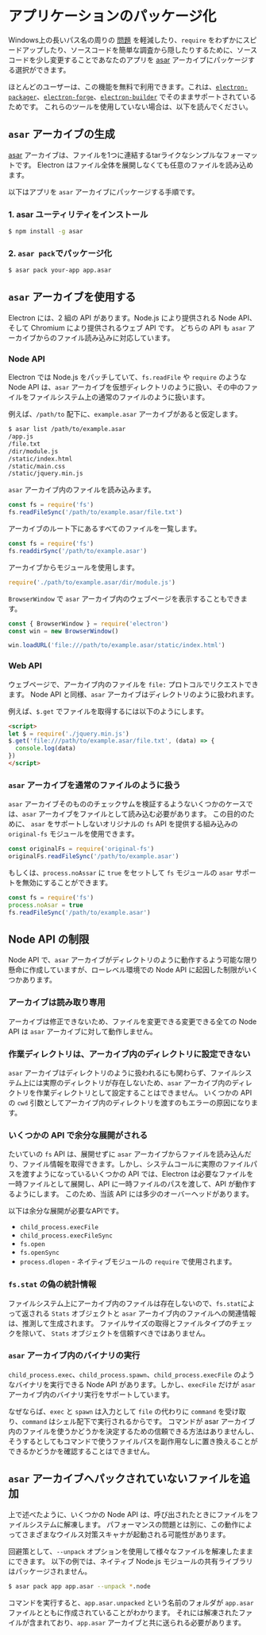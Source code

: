 # アプリケーションのパッケージ化

Windows上の長いパス名の周りの [問題](https://github.com/joyent/node/issues/6960) を軽減したり、`require` をわずかにスピードアップしたり、ソースコードを簡単な調査から隠したりするために、ソースコードを少し変更することであなたのアプリを [asar][asar] アーカイブにパッケージする選択ができます。

ほとんどのユーザーは、この機能を無料で利用できます。これは、[`electron-packager`][electron-packager]、[`electron-forge`][electron-forge]、[`electron-builder`][electron-builder] でそのままサポートされているためです。 これらのツールを使用していない場合は、以下を読んでください。

## `asar` アーカイブの生成

[asar][asar] アーカイブは、ファイルを1つに連結するtarライクなシンプルなフォーマットです。 Electron はファイル全体を展開しなくても任意のファイルを読み込めます。

以下はアプリを `asar` アーカイブにパッケージする手順です。

### 1. asar ユーティリティをインストール

```sh
$ npm install -g asar
```

### 2. `asar pack`でパッケージ化

```sh
$ asar pack your-app app.asar
```

## `asar` アーカイブを使用する

Electron には、2 組の API があります。Node.js により提供される Node API、そして Chromium により提供されるウェブ API です。 どちらの API も `asar` アーカイブからのファイル読み込みに対応しています。

### Node API

Electron では Node.js をパッチしていて、`fs.readFile` や `require` のような Node API は、`asar` アーカイブを仮想ディレクトリのように扱い、その中のファイルをファイルシステム上の通常のファイルのように扱います。

例えば、`/path/to` 配下に、`example.asar` アーカイブがあると仮定します。

```sh
$ asar list /path/to/example.asar
/app.js
/file.txt
/dir/module.js
/static/index.html
/static/main.css
/static/jquery.min.js
```

`asar` アーカイブ内のファイルを読み込みます。

```javascript
const fs = require('fs')
fs.readFileSync('/path/to/example.asar/file.txt')
```

アーカイブのルート下にあるすべてのファイルを一覧します。

```javascript
const fs = require('fs')
fs.readdirSync('/path/to/example.asar')
```

アーカイブからモジュールを使用します。

```javascript
require('./path/to/example.asar/dir/module.js')
```

`BrowserWindow` で `asar` アーカイブ内のウェブページを表示することもできます。

```javascript
const { BrowserWindow } = require('electron')
const win = new BrowserWindow()

win.loadURL('file:///path/to/example.asar/static/index.html')
```

### Web API

ウェブページで、アーカイブ内のファイルを `file:` プロトコルでリクエストできます。 Node API と同様、`asar` アーカイブはディレクトリのように扱われます。

例えば、`$.get` でファイルを取得するには以下のようにします。

```html
<script>
let $ = require('./jquery.min.js')
$.get('file:///path/to/example.asar/file.txt', (data) => {
  console.log(data)
})
</script>
```

### `asar` アーカイブを通常のファイルのように扱う

`asar` アーカイブそのもののチェックサムを検証するようないくつかのケースでは、`asar` アーカイブをファイルとして読み込む必要があります。 この目的のために、 `asar` をサポートしないオリジナルの `fs` API を提供する組み込みの `original-fs` モジュールを使用できます。

```javascript
const originalFs = require('original-fs')
originalFs.readFileSync('/path/to/example.asar')
```

もしくは、`process.noAssar` に `true` をセットして `fs` モジュールの `asar` サポートを無効にすることができます。

```javascript
const fs = require('fs')
process.noAsar = true
fs.readFileSync('/path/to/example.asar')
```

## Node API の制限

Node API で、`asar` アーカイブがディレクトリのように動作するよう可能な限り懸命に作成していますが、ローレベル環境での Node API に起因した制限がいくつかあります。

### アーカイブは読み取り専用

アーカイブは修正できないため、ファイルを変更できる変更できる全ての Node API は `asar` アーカイブに対して動作しません。

### 作業ディレクトリは、アーカイブ内のディレクトリに設定できない

`asar` アーカイブはディレクトリのように扱われるにも関わらず、ファイルシステム上には実際のディレクトリが存在しないため、`asar` アーカイブ内のディレクトリを作業ディレクトリとして設定することはできません。 いくつかの API の `cwd` 引数としてアーカイブ内のディレクトリを渡すのもエラーの原因になります。

### いくつかの API で余分な展開がされる

たいていの `fs` API は、展開せずに `asar` アーカイブからファイルを読み込んだり、ファイル情報を取得できます。しかし、システムコールに実際のファイルパスを渡すようになっているいくつかの API では、Electron は必要なファイルを一時ファイルとして展開し、API に一時ファイルのパスを渡して、API が動作するようにします。 このため、当該 API には多少のオーバーヘッドがあります。

以下は余分な展開が必要なAPIです。

* `child_process.execFile`
* `child_process.execFileSync`
* `fs.open`
* `fs.openSync`
* `process.dlopen` - ネイティブモジュールの `require` で使用されます。

### `fs.stat` の偽の統計情報

ファイルシステム上にアーカイブ内のファイルは存在しないので、`fs.stat`によって返される `Stats` オブジェクトと `asar` アーカイブ内のファイルへの関連情報は、推測して生成されます。 ファイルサイズの取得とファイルタイプのチェックを除いて、 `Stats` オブジェクトを信頼すべきではありません。

### `asar` アーカイブ内のバイナリの実行

`child_process.exec`、`child_process.spawn`、`child_process.execFile` のようなバイナリを実行できる Node API があります。しかし、`execFile` だけが `asar` アーカイブ内のバイナリ実行をサポートしています。

なぜならば、`exec` と `spawn` は入力として `file` の代わりに `command` を受け取り、`command` はシェル配下で実行されるからです。 コマンドが asar アーカイブ内のファイルを使うかどうかを決定するための信頼できる方法はありませんし、そうするとしてもコマンドで使うファイルパスを副作用なしに置き換えることができるかどうかを確認することはできません。

## `asar` アーカイブへパックされていないファイルを追加

上で述べたように、いくつかの Node API は、呼び出されたときにファイルをファイルシステムに解凍します。 パフォーマンスの問題とは別に、この動作によってさまざまなウイルス対策スキャナが起動される可能性があります。

回避策として、`--unpack` オプションを使用して様々なファイルを解凍したままにできます。 以下の例では、ネイティブ Node.js モジュールの共有ライブラリはパッケージされません。

```sh
$ asar pack app app.asar --unpack *.node
```

コマンドを実行すると、`app.asar.unpacked` という名前のフォルダが `app.asar` ファイルとともに作成されていることがわかります。 それには解凍されたファイルが含まれており、`app.asar` アーカイブと共に送られる必要があります。

[asar]: https://github.com/electron/asar
[electron-packager]: https://github.com/electron/electron-packager
[electron-forge]: https://github.com/electron-userland/electron-forge
[electron-builder]: https://github.com/electron-userland/electron-builder

